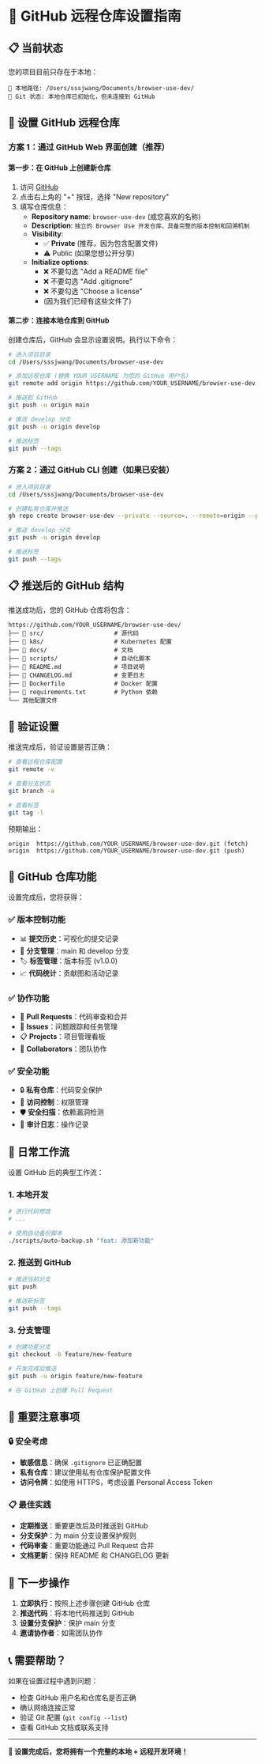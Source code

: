 # 🐙 **GitHub 远程仓库设置指南**

## 📋 **当前状态**

您的项目目前只存在于本地：
```
📍 本地路径: /Users/sssjwang/Documents/browser-use-dev/
🔄 Git 状态: 本地仓库已初始化，但未连接到 GitHub
```

## 🚀 **设置 GitHub 远程仓库**

### **方案 1：通过 GitHub Web 界面创建（推荐）**

#### **第一步：在 GitHub 上创建新仓库**
1. 访问 [GitHub](https://github.com)
2. 点击右上角的 "+" 按钮，选择 "New repository"
3. 填写仓库信息：
   - **Repository name**: `browser-use-dev` (或您喜欢的名称)
   - **Description**: `独立的 Browser Use 开发仓库，具备完整的版本控制和回溯机制`
   - **Visibility**: 
     - ✅ **Private** (推荐，因为包含配置文件)
     - ⚠️ Public (如果您想公开分享)
   - **Initialize options**: 
     - ❌ 不要勾选 "Add a README file"
     - ❌ 不要勾选 "Add .gitignore"
     - ❌ 不要勾选 "Choose a license"
     - (因为我们已经有这些文件了)

#### **第二步：连接本地仓库到 GitHub**
创建仓库后，GitHub 会显示设置说明。执行以下命令：

```bash
# 进入项目目录
cd /Users/sssjwang/Documents/browser-use-dev

# 添加远程仓库 (替换 YOUR_USERNAME 为您的 GitHub 用户名)
git remote add origin https://github.com/YOUR_USERNAME/browser-use-dev.git

# 推送到 GitHub
git push -u origin main

# 推送 develop 分支
git push -u origin develop

# 推送标签
git push --tags
```

### **方案 2：通过 GitHub CLI 创建（如果已安装）**

```bash
# 进入项目目录
cd /Users/sssjwang/Documents/browser-use-dev

# 创建私有仓库并推送
gh repo create browser-use-dev --private --source=. --remote=origin --push

# 推送 develop 分支
git push -u origin develop

# 推送标签
git push --tags
```

## 📋 **推送后的 GitHub 结构**

推送成功后，您的 GitHub 仓库将包含：

```
https://github.com/YOUR_USERNAME/browser-use-dev/
├── 📁 src/                    # 源代码
├── 📁 k8s/                    # Kubernetes 配置
├── 📁 docs/                   # 文档
├── 📁 scripts/                # 自动化脚本
├── 📄 README.md               # 项目说明
├── 📄 CHANGELOG.md            # 变更日志
├── 📄 Dockerfile              # Docker 配置
├── 📄 requirements.txt        # Python 依赖
└── 其他配置文件
```

## 🔧 **验证设置**

推送完成后，验证设置是否正确：

```bash
# 查看远程仓库配置
git remote -v

# 查看分支状态
git branch -a

# 查看标签
git tag -l
```

预期输出：
```
origin  https://github.com/YOUR_USERNAME/browser-use-dev.git (fetch)
origin  https://github.com/YOUR_USERNAME/browser-use-dev.git (push)
```

## 🌟 **GitHub 仓库功能**

设置完成后，您将获得：

### **✅ 版本控制功能**
- 📊 **提交历史**：可视化的提交记录
- 🌿 **分支管理**：main 和 develop 分支
- 🏷️ **标签管理**：版本标签 (v1.0.0)
- 📈 **代码统计**：贡献图和活动记录

### **✅ 协作功能**
- 🔄 **Pull Requests**：代码审查和合并
- 🐛 **Issues**：问题跟踪和任务管理
- 📋 **Projects**：项目管理看板
- 👥 **Collaborators**：团队协作

### **✅ 安全功能**
- 🔒 **私有仓库**：代码安全保护
- 🔑 **访问控制**：权限管理
- 🛡️ **安全扫描**：依赖漏洞检测
- 📝 **审计日志**：操作记录

## 🔄 **日常工作流**

设置 GitHub 后的典型工作流：

### **1. 本地开发**
```bash
# 进行代码修改
# ...

# 使用自动备份脚本
./scripts/auto-backup.sh "feat: 添加新功能"
```

### **2. 推送到 GitHub**
```bash
# 推送当前分支
git push

# 推送新标签
git push --tags
```

### **3. 分支管理**
```bash
# 创建功能分支
git checkout -b feature/new-feature

# 开发完成后推送
git push -u origin feature/new-feature

# 在 GitHub 上创建 Pull Request
```

## 🚨 **重要注意事项**

### **🔒 安全考虑**
- **敏感信息**：确保 `.gitignore` 已正确配置
- **私有仓库**：建议使用私有仓库保护配置文件
- **访问令牌**：如使用 HTTPS，考虑设置 Personal Access Token

### **📋 最佳实践**
- **定期推送**：重要更改后及时推送到 GitHub
- **分支保护**：为 main 分支设置保护规则
- **代码审查**：重要功能通过 Pull Request 合并
- **文档更新**：保持 README 和 CHANGELOG 更新

## 🎯 **下一步操作**

1. **立即执行**：按照上述步骤创建 GitHub 仓库
2. **推送代码**：将本地代码推送到 GitHub
3. **设置分支保护**：保护 main 分支
4. **邀请协作者**：如需团队协作

## 📞 **需要帮助？**

如果在设置过程中遇到问题：
- 检查 GitHub 用户名和仓库名是否正确
- 确认网络连接正常
- 验证 Git 配置 (`git config --list`)
- 查看 GitHub 文档或联系支持

---

**🎉 设置完成后，您将拥有一个完整的本地 + 远程开发环境！**
